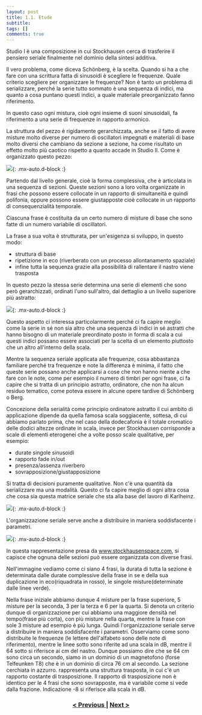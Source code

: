```yaml
---
layout: post
title: 1.1. Etude
subtitle:
tags: []
comments: true
---
```

Studio I è una composizione in cui Stockhausen cerca di trasferire il pensiero seriale finalmente nel
dominio della sintesi additiva.

Il vero problema, come diceva Schönberg, è la scelta. Quando si ha a che fare con una scrittura fatta
di sinusoidi è scegliere le frequenze. Quale criterio scegliere per organizzare le frequenze? Non è
tanto un problema di serializzare, perché la serie tutto sommato è una sequenza di indici, ma quanto
a cosa puntano questi indici, a quale materiale preorganizzato fanno riferimento.

In questo caso ogni mistura, cioè ogni insieme di suoni sinusoidali, fa riferimento a una serie di
frequenze in rapporto armonico.

La struttura del pezzo è rigidamente gerarchizzata, anche se il fatto di avere misture molto diverse
per numero di oscillatori impegnati e materiali di base molto diversi che cambiano da sezione a
sezione, ha come risultato un effetto molto più caotico rispetto a quanto accade in Studio II.
Come è organizzato questo pezzo:

![](https://velitch.github.io/velitch/assets/img/learn/analisi_composizioni_stockhausen/studie_I.png){: .mx-auto.d-block :}

Partendo dal livello generale, cioè la forma complessiva, che è articolata in una sequenza di sezioni.
Queste sezioni sono a loro volta organizzate in frasi che possono essere collocate in un rapporto di
simultaneità e quindi polifonia, oppure possono essere giustapposte cioè collocate in un rapporto di
consequenzialità temporale.

Ciascuna frase è costituita da un certo numero di misture di base che sono fatte di un numero
variabile di oscillatori.

La frase a sua volta è strutturata, per un'esigenza si sviluppo, in questo modo:
- struttura di base
- ripetizione in eco (riverberato con un processo allontanamento spaziale)
- infine tutta la sequenza grazie alla possibilità di rallentare il nastro viene trasposta

In questo pezzo la stessa serie determina una serie di elementi che sono però gerarchizzati, ordinati
l'uno sull'altro, dal dettaglio a un livello superiore più astratto:

![](https://velitch.github.io/velitch/assets/img/learn/analisi_composizioni_stockhausen/serie_studie_I.png){: .mx-auto.d-block :}

Questo aspetto ci interessa particolarmente perché ci fa capire meglio come la serie in sé non sia
altro che una sequenza di indici in sé astratti che hanno bisogno di un materiale preordinato posto in
forma di scala a cui questi indici possano essere associati per la scelta di un elemento piuttosto che
un altro all'interno della scala.

Mentre la sequenza seriale applicata alle frequenze, cosa abbastanza familiare perché tra frequenze
e note la differenza è minima, il fatto che queste serie possano anche applicarsi a cose che non
hanno niente a che fare con le note, come per esempio il numero di timbri per ogni frase, ci fa
capire che si tratta di un principio astratto, ordinatore, che non ha alcun residuo tematico, come
poteva essere in alcune opere tardive di Schönberg o Berg.

Concezione della serialità come principio ordinatore astratto il cui ambito di applicazione dipende
da quella famosa scala soggiacente, sottesa, di cui abbiamo parlato prima, che nel caso della
dodecafonia è il totale cromatico delle dodici altezze ordinate in scala, invece per Stockhausen
corrisponde a scale di elementi eterogenei che a volte posso scale qualitative, per esempio:

- durate singole sinusoidi
- rapporto fade in/out
- presenza/assenza riverbero
- sovrapposizione/giustapposizione

Si tratta di decisioni puramente qualitative. Non c'è una quantità da serializzare ma una modalità.
Questo ci fa capire meglio di ogni altra cosa che cosa sia questa matrice seriale che sta alla base del
lavoro di Karlheinz.

![](https://velitch.github.io/velitch/assets/img/learn/analisi_composizioni_stockhausen/page_studie_I.jpg){: .mx-auto.d-block :}

L'organizzazione seriale serve anche a distribuire in maniera soddisfacente i parametri.

![](https://velitch.github.io/velitch/assets/img/learn/analisi_composizioni_stockhausen/Stockhausen_Studie_I_pg1_charted.jpg){: .mx-auto.d-block :}

In questa rappresentazione presa da www.stockhausenspace.com, si capisce che ognuna delle
sezioni può essere organizzata con diverse frasi.

Nell'immagine vediamo come ci siano 4 frasi, la durata di tutta la sezione è determinata dalle durate
complessive della frase in se e della sua duplicazione in eco(riquadrata in rosso), le singole
misture(determinate dalle linee verde).

Nella frase iniziale abbiamo dunque 4 misture per la frase superiore, 5 misture per la seconda, 3 per
la terza e 6 per la quarta. Si denota un criterio dunque di organizzazione per cui abbiamo una
maggiore densità nel tempo(frase più corta), con più misture nella quarta, mentre la frase con sole 3
misture ad esempio è più lunga. Quindi l'organizzazione seriale serve a distribuire in maniera
soddisfacente i parametri. Osserviamo come sono distribuite le frequenze (le lettere dell'alfabeto
sono delle note di riferimento), mentre le linee sotto sono riferite ad una scala in dB, mentre il 64
sotto si riferisce ai cm del nastro. Dunque possiamo dire che se 64 cm sono circa un secondo, siamo
in un dominio di un magnetofono (forse Telfeunken T8) che è in un dominio di circa 76 cm al
secondo. La sezione cerchiata in azzurro. rappresenta una struttura trasposta, in cui c'è un rapporto
costante di trasposizione. Il rapporto di trasposizione non è identico per le 4 frasi che sono
sovrapposte, ma è variabile come si vede dalla frazione. Indicazione -8 si riferisce alla scala in dB.

<h3 style="text-align:center">
<a href="https://velitch.github.io/velitch/2021-11-02-01_01_etude/">< Previous </a>
|
<a href="https://velitch.github.io/velitch/2021-11-02-03_00_da_cosa_è_costituito_un_paradigma/">Next ></a>
</h3>
